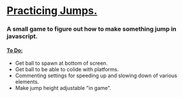 <h1><ins>Practicing Jumps.</ins></h1>
<h3>A small game to figure out how to make something jump in javascript.</h3>
<h4> <ins> To Do: </ins> </h4>
<ul>
  <li> Get ball to spawn at bottom of screen. </li>
  <li> Get ball to be able to colide with platforms. </li>
  <li> Commenting settings for speeding up and slowing down of various elements. </li>
  <li> Make jump height adjustable "in game". </li>
</ul>
